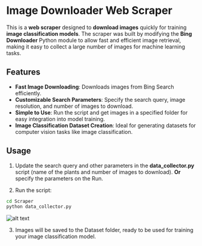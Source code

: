 # Image Downloader Web Scraper

This is a **web scraper** designed to **download images** quickly for training **image classification models**. The scraper was built by modifying the **Bing Downloader** Python module to allow fast and efficient image retrieval, making it easy to collect a large number of images for machine learning tasks.

## Features
- **Fast Image Downloading**: Downloads images from Bing Search efficiently.
- **Customizable Search Parameters**: Specify the search query, image resolution, and number of images to download.
- **Simple to Use**: Run the script and get images in a specified folder for easy integration into model training.
- **Image Classification Dataset Creation**: Ideal for generating datasets for computer vision tasks like image classification.

## Usage
1. Update the search query and other parameters in the **data_collector.py** script (name of the plants and number of images to download).
**Or** specify the parameters on the Run.

2. Run the script:
```bash
cd Scraper
python data_collector.py
```
![alt text](Artifacts/Screenshot_from_2024-12-27_12-59-25.png)

3. Images will be saved to the Dataset folder, ready to be used for training your image classification model.